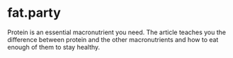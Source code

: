 # fat.party
Protein is an essential macronutrient you need. The article teaches you the difference between protein and the other macronutrients and how to eat enough of them to stay healthy.
